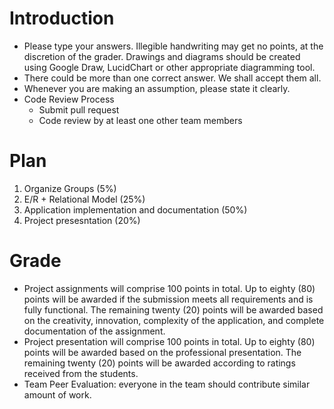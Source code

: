 # Introduction
* Please type your answers. Illegible handwriting may get no points, at the discretion of the grader. Drawings and diagrams should be created using Google Draw, LucidChart or other appropriate diagramming tool.
* There could be more than one correct answer. We shall accept them all.
* Whenever you are making an assumption, please state it clearly.
* Code Review Process
    * Submit pull request
    * Code review by at least one other team members

# Plan
1. Organize Groups (5%)
2. E/R + Relational Model (25%)
3. Application implementation and documentation (50%)
4. Project presesntation (20%)

# Grade
* Project assignments will comprise 100 points in total. Up to eighty (80) points will be awarded if the submission meets all requirements and is fully functional. The remaining twenty (20) points will be awarded based on the creativity, innovation, complexity of the application, and complete documentation of the assignment. 
* Project presentation will comprise 100 points in total. Up to eighty (80) points will be awarded based on the professional presentation. The remaining twenty (20) points will be awarded according to ratings received from the students.
* Team Peer Evaluation: everyone in the team should contribute similar amount of work.
